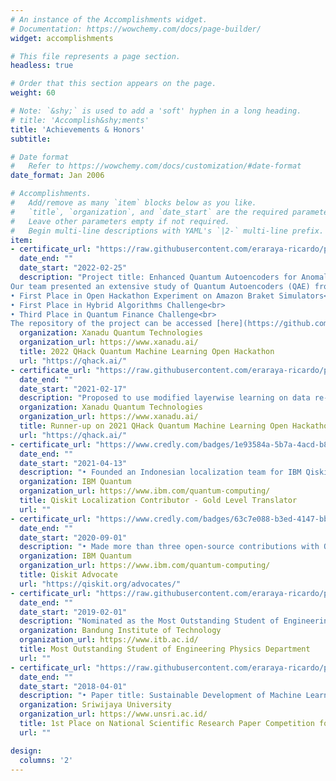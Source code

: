 ```yaml
---
# An instance of the Accomplishments widget.
# Documentation: https://wowchemy.com/docs/page-builder/
widget: accomplishments

# This file represents a page section.
headless: true

# Order that this section appears on the page.
weight: 60

# Note: `&shy;` is used to add a 'soft' hyphen in a long heading.
# title: 'Accomplish&shy;ments'
title: 'Achievements & Honors'
subtitle:

# Date format
#   Refer to https://wowchemy.com/docs/customization/#date-format
date_format: Jan 2006

# Accomplishments.
#   Add/remove as many `item` blocks below as you like.
#   `title`, `organization`, and `date_start` are the required parameters.
#   Leave other parameters empty if not required.
#   Begin multi-line descriptions with YAML's `|2-` multi-line prefix.
item:
- certificate_url: "https://raw.githubusercontent.com/eraraya-ricardo/profile-page/master/assets/certificates/QHack%20Winners%20Entangled_Nets.pdf"
  date_end: ""
  date_start: "2022-02-25"
  description: "Project title: Enhanced Quantum Autoencoders for Anomaly Detection<br>
Our team presented an extensive study of Quantum Autoencoders (QAE) from the application and the theoretical side. The project is awarded in three categories:<br>
• First Place in Open Hackathon Experiment on Amazon Braket Simulators<br>
• First Place in Hybrid Algorithms Challenge<br>
• Third Place in Quantum Finance Challenge<br>
The repository of the project can be accessed [here](https://github.com/XanaduAI/QHack/issues/129). The official announcement about the competition and the winners can be read [here](https://medium.com/xanaduai/qhack-2022-cb5ad92573e2)."
  organization: Xanadu Quantum Technologies
  organization_url: https://www.xanadu.ai/
  title: 2022 QHack Quantum Machine Learning Open Hackathon
  url: "https://qhack.ai/"
- certificate_url: "https://raw.githubusercontent.com/eraraya-ricardo/profile-page/master/assets/certificates/QHack%20Winners%20Entangled_Nets.pdf"
  date_end: ""
  date_start: "2021-02-17"
  description: "Proposed to use modified layerwise learning on data re-uploading classifier to classify events in high-energy physics. Obtained better AUC than previous work. Click [here](https://github.com/eraraya-ricardo/qhack-2021-openproject) for the project page and [here](https://medium.com/xanaduai/qhack-the-quantum-machine-learning-hackathon-7f2cd7348e2b) for the official announcement."
  organization: Xanadu Quantum Technologies
  organization_url: https://www.xanadu.ai/
  title: Runner-up on 2021 QHack Quantum Machine Learning Open Hackathon
  url: "https://qhack.ai/"
- certificate_url: "https://www.credly.com/badges/1e93584a-5b7a-4acd-b847-55a134acfebb?source=linked_in_profile"
  date_end: ""
  date_start: "2021-04-13"
  description: "• Founded an Indonesian localization team for IBM Qiskit Documentation to escalate the importance of quantum computation in Indonesia. We translate the documentation hoping that more people from Indonesia can engage and get interested in quantum computation.<br>• Translated more than 15000 words."
  organization: IBM Quantum
  organization_url: https://www.ibm.com/quantum-computing/
  title: Qiskit Localization Contributor - Gold Level Translator
  url: ""
- certificate_url: "https://www.credly.com/badges/63c7e088-b3ed-4147-bb80-997c372823e6?source=linked_in_profile"
  date_end: ""
  date_start: "2020-09-01"
  description: "• Made more than three open-source contributions with Qiskit.<br>• Passed the Qiskit Advocate test and interview."
  organization: IBM Quantum
  organization_url: https://www.ibm.com/quantum-computing/
  title: Qiskit Advocate
  url: "https://qiskit.org/advocates/"
- certificate_url: "https://raw.githubusercontent.com/eraraya-ricardo/profile-page/master/assets/certificates/mapres-tf-cert.pdf"
  date_end: ""
  date_start: "2019-02-01"
  description: "Nominated as the Most Outstanding Student of Engineering Physics in 2019 by the Rector of Bandung Institute of Technology for excellence in academic and non-academic activities."
  organization: Bandung Institute of Technology
  organization_url: https://www.itb.ac.id/
  title: Most Outstanding Student of Engineering Physics Department
  url: ""
- certificate_url: "https://raw.githubusercontent.com/eraraya-ricardo/profile-page/master/assets/certificates/Sertifikat%20LKTI%20ParTam%20UNSRI.pdf"
  date_end: ""
  date_start: "2018-04-01"
  description: "• Paper title: Sustainable Development of Machine Learning-based Supply Chain System<br>• Proposed a machine learning algorithm to solve supply chain problems in Indonesia to decrease unemployment and poverty."
  organization: Sriwijaya University
  organization_url: https://www.unsri.ac.id/
  title: 1st Place on National Scientific Research Paper Competition for University Students
  url: ""

design:
  columns: '2' 
---
```

